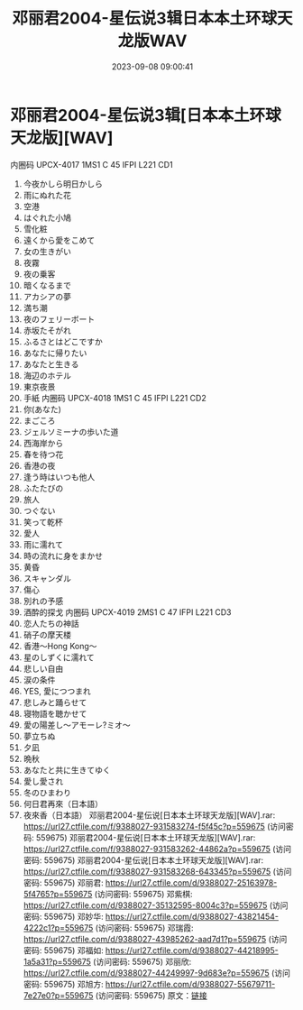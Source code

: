 ﻿---
title: 邓丽君2004-星伝说3辑日本本土环球天龙版WAV
date: 2023-09-08 09:00:41
categories: WAV车载音乐、镜像
tags: 华语中文
---
# 邓丽君2004-星伝说3辑[日本本土环球天龙版][WAV]

内圈码 UPCX-4017 1MS1 C 45 IFPI L221
CD1
1. 今夜かしら明日かしら
2. 雨にぬれた花
3. 空港
4. はぐれた小鳩
5. 雪化粧
6. 遠くから愛をこめて
7. 女の生きがい
8. 夜霧
9. 夜の乗客
10. 暗くなるまで
11. アカシアの夢
12. 満ち潮
13. 夜のフェリーボート
14. 赤坂たそがれ
15. ふるさとはどこですか
16. あなたに帰りたい
17. あなたと生きる
18. 海辺のホテル
19. 東京夜景
20. 手紙
内圈码 UPCX-4018 1MS1 C 45 IFPI L221
CD2
1. 你(あなた)
2. まごころ
3. ジェルソミーナの歩いた道
4. 西海岸から
5. 春を待つ花
6. 香港の夜
7. 逢う時はいつも他人
8. ふたたびの
9. 旅人
10. つぐない
11. 笑って乾杯
12. 愛人
13. 雨に濡れて
14. 時の流れに身をまかせ
15. 黄昏
16. スキャンダル
17. 傷心
18. 別れの予感
19. 酒酔的探戈
内圈码 UPCX-4019 2MS1 C 47 IFPI L221
CD3
1. 恋人たちの神話
2. 硝子の摩天楼
3. 香港～Hong Kong～
4. 星のしずくに濡れて
5. 悲しい自由
6. 涙の条件
7. YES, 愛につつまれ
8. 悲しみと踊らせて
9. 寝物語を聴かせて
10. 愛の陽差し～アモーレ?ミオ～
11. 夢立ちぬ
12. 夕凪
13. 晩秋
14. あなたと共に生きてゆく
15. 愛し愛され
16. 冬のひまわり
17. 何日君再來（日本語）
18. 夜來香（日本語）
邓丽君2004-星伝说[日本本土环球天龙版][WAV].rar:
https://url27.ctfile.com/f/9388027-931583274-f5f45c?p=559675
(访问密码: 559675)
邓丽君2004-星伝说[日本本土环球天龙版][WAV].rar: https://url27.ctfile.com/f/9388027-931583262-44862a?p=559675
(访问密码: 559675)
邓丽君2004-星伝说[日本本土环球天龙版][WAV].rar: https://url27.ctfile.com/f/9388027-931583268-643345?p=559675
(访问密码: 559675)
邓丽君: https://url27.ctfile.com/d/9388027-25163978-5f4765?p=559675
(访问密码: 559675)
邓紫棋: https://url27.ctfile.com/d/9388027-35132595-8004c3?p=559675
(访问密码: 559675)
邓妙华: https://url27.ctfile.com/d/9388027-43821454-4222c1?p=559675
(访问密码: 559675)
邓瑞霞: https://url27.ctfile.com/d/9388027-43985262-aad7d1?p=559675
(访问密码: 559675)
邓福如: https://url27.ctfile.com/d/9388027-44218995-1a5a31?p=559675
(访问密码: 559675)
邓丽欣: https://url27.ctfile.com/d/9388027-44249997-9d683e?p=559675
(访问密码: 559675)
邓旭方: https://url27.ctfile.com/d/9388027-55679711-7e27e0?p=559675
(访问密码: 559675)
原文：[链接](https://blog.sina.com.cn/s/blog_1647c7e76010313dv.html)